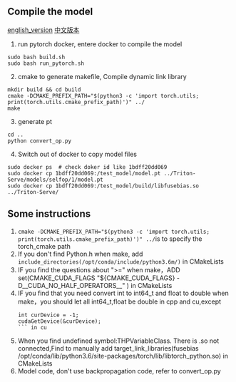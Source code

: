 ## Compile the model
[english_version](https://github.com/LeslieZhoa/Triton-Torch-Custom/blob/main/Make-Model/ReadMe.md)
[中文版本](https://github.com/LeslieZhoa/Triton-Torch-Custom/blob/main/Make-Model/ReadMe-chinese.md)
1. run pytorch docker, entere docker to compile the model
```
sudo bash build.sh
sudo bash run_pytorch.sh
```
2. cmake to generate makefile, Compile dynamic link library
```shell
mkdir build && cd build
cmake -DCMAKE_PREFIX_PATH="$(python3 -c 'import torch.utils; print(torch.utils.cmake_prefix_path)')" ../
make 
```
3. generate pt
```
cd ..
python convert_op.py
```
4. Switch out of docker to copy model files
```
sudo docker ps  # check doker id like 1bdff20dd069
sudo docker cp 1bdff20dd069:/test_model/model.pt ../Triton-Serve/models/selfop/1/model.pt
sudo docker cp 1bdff20dd069:/test_model/build/libfusebias.so ../Triton-Serve/
```
## Some instructions
1. ```cmake -DCMAKE_PREFIX_PATH="$(python3 -c 'import torch.utils; print(torch.utils.cmake_prefix_path)')" ../```is to specify the torch_cmake path
2. If you don't find Python.h when make, add ``` include_directories(/opt/conda/include/python3.6m/)``` in CMakeLists
3. IF you find the questions about ">=" when make，ADD set(CMAKE_CUDA_FLAGS "${CMAKE_CUDA_FLAGS} -D__CUDA_NO_HALF_OPERATORS__" ) in CMakeLists
4. IF you find that you need convert int to int64_t and float to double when make，you should let all int64_t,float be double in cpp and cu,except 
    ```
    int curDevice = -1;
    cudaGetDevice(&curDevice);
    ``` in cu
5. When you find undefined symbol:THPVariableClass. There is .so not connected,Find to manually add target_link_libraries(fusebias /opt/conda/lib/python3.6/site-packages/torch/lib/libtorch_python.so) in CMakeLists
6. Model code, don't use backpropagation code, refer to convert_op.py